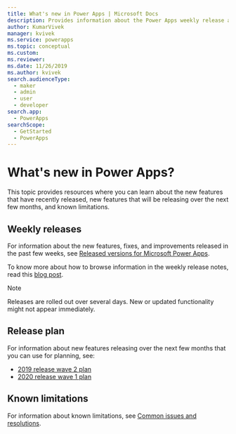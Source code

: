 ```yaml
---
title: What's new in Power Apps | Microsoft Docs
description: Provides information about the Power Apps weekly release and release notes
author: KumarVivek
manager: kvivek
ms.service: powerapps
ms.topic: conceptual
ms.custom: 
ms.reviewer: 
ms.date: 11/26/2019
ms.author: kvivek
search.audienceType: 
  - maker
  - admin
  - user
  - developer
search.app: 
  - PowerApps
searchScope:
  - GetStarted
  - PowerApps
---
```


# What's new in Power Apps?

This topic provides resources where you can learn about the new features that have recently released, new features that will be releasing over the next few months, and known limitations.

## Weekly releases

For information about the new features, fixes, and improvements released in the past few weeks, see [Released versions for Microsoft Power Apps](https://docs.microsoft.com/business-applications-release-notes/powerplatform/released-versions/powerapps).

To know more about how to browse information in the weekly release notes, read this [blog post](https://powerapps.microsoft.com/blog/stay-tuned-with-the-latest-features-and-fixes-through-powerapps-weekly-release-notes/).

> [!NOTE]
> Releases are rolled out over several days. New or updated functionality might not appear immediately.

## Release plan

For information about new features releasing over the next few months that you can use for planning, see:
- [2019 release wave 2 plan](https://docs.microsoft.com/power-platform-release-plan/2019wave2/microsoft-powerapps/planned-features)
- [2020 release wave 1 plan](https://docs.microsoft.com/power-platform-release-plan/2020wave1/microsoft-powerapps/planned-features)

## Known limitations

For information about known limitations, see [Common issues and resolutions](common-issues-and-resolutions.md).
